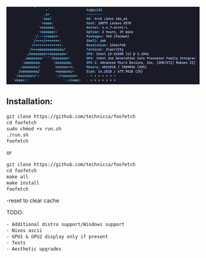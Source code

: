 <p align="center"><img alt="Archey 4 complete preview" src="https://github.com/technicca/dump/blob/main/Screenshot%20from%202023-07-31%2014-38-29.png?raw=true"></p>

## Installation:
```
git clone https://github.com/technicca/foofetch
cd foofetch
sudo chmod +x run.sh
./run.sh
foofetch
```

or

```
git clone https://github.com/technicca/foofetch
cd foofetch
make all
make install
foofetch
```

-reset to clear cache

TODO:

    - Additional distro support/Windows support
    - Nixos ascii
    - GPU1 & GPU2 display only if present
    - Tests
    - Aesthetic upgrades
